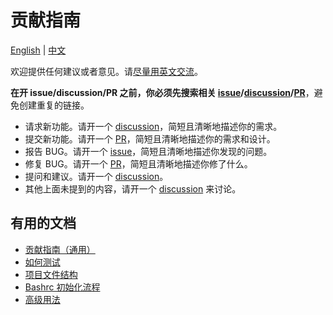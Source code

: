 # 贡献指南

[English](./CONTRIBUTING.md) | [中文](./CONTRIBUTING.zh.md)

欢迎提供任何建议或者意见。请[尽量用英文交流](https://gcg.adoyle.me/CONTRIBUTING.zh/#section-3)。

**在开 issue/discussion/PR 之前，你必须先搜索相关 [issue][]/[discussion][]/[PR][]**，避免创建重复的链接。

- 请求新功能。请开一个 [discussion][]，简短且清晰地描述你的需求。
- 提交新功能。请开一个 [PR][]，简短且清晰地描述你的需求和设计。
- 报告 BUG。请开一个 [issue][]，简短且清晰地描述你发现的问题。
- 修复 BUG。请开一个 [PR][]，简短且清晰地描述你修了什么。
- 提问和建议。请开一个 [discussion][]。
- 其他上面未提到的内容，请开一个 [discussion][] 来讨论。

## 有用的文档

- [贡献指南（通用）](https://gcg.adoyle.me/CONTRIBUTING.zh/)
- [如何测试](./test.md)
- [项目文件结构](./file-structure.md)
- [Bashrc 初始化流程](./entry.md)
- [高级用法](./advanced-usage/README.md)


<!-- links -->

[issue]: https://github.com/one-bash/one.bash/issues
[discussion]: https://github.com/one-bash/one.bash/discussions
[PR]: https://github.com/one-bash/one.bash/pulls
